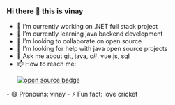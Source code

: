 ### Hi there 👋 this is vinay

- 🔭 I’m currently working on .NET full stack project
- 🌱 I’m currently learning java backend development
- 👯 I’m looking to collaborate on open source
- 🤔 I’m looking for help with java open source projects
- 💬 Ask me about git, java, c#, vue.js, sql
- 📫 How to reach me:
  <p align="left"> 
  <a href="www.linkedin.com/in/vinay-kumar3757">
    <img src="https://forthebadge.com/images/badges/open-source.svg" alt="open source badge" />
 </a>
 </p>
- 😄 Pronouns: vinay
- ⚡ Fun fact: love cricket

